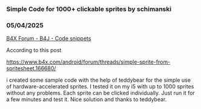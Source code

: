 ### Simple Code for 1000+ clickable sprites by schimanski
### 05/04/2025
[B4X Forum - B4J - Code snippets](https://www.b4x.com/android/forum/threads/166870/)

According to this post  
  
<https://www.b4x.com/android/forum/threads/simple-sprite-from-spritesheet.166680/>  
  
i created some sample code with the help of teddybear for the simple use of hardware-accelerated sprites. I tested it on my i5 with up to 1000 sprites without any problems. Each sprite can be clicked individually. Just run it for a few minutes and test it. Nice solution and thanks to teddybear.